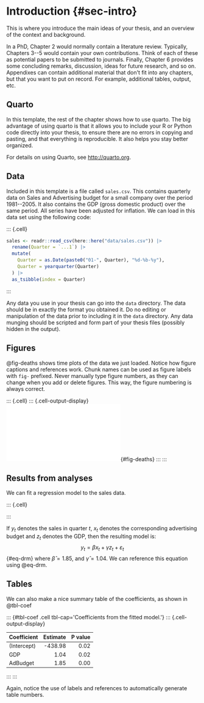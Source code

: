 # Introduction {#sec-intro}







This is where you introduce the main ideas of your thesis, and an overview of the context and background.

In a PhD, Chapter 2 would normally contain a literature review. Typically, Chapters 3--5 would contain your own contributions. Think of each of these as potential papers to be submitted to journals. Finally, Chapter 6 provides some concluding remarks, discussion, ideas for future research, and so on. Appendixes can contain additional material that don't fit into any chapters, but that you want to put on record. For example, additional tables, output, etc.

## Quarto

In this template, the rest of the chapter shows how to use quarto. The big advantage of using quarto is that it allows you to include your R or Python code directly into your thesis, to ensure there are no errors in copying and pasting, and that everything is reproducible. It also helps you stay better organized.

For details on using Quarto, see <http://quarto.org>.

## Data

Included in this template is a file called `sales.csv`. This contains quarterly data on Sales and Advertising budget for a small company over the period 1981--2005. It also contains the GDP (gross domestic product) over the same period. All series have been adjusted for inflation. We can load in this data set using the following code:



::: {.cell}

```{.r .cell-code}
sales <- readr::read_csv(here::here("data/sales.csv")) |>
  rename(Quarter = `...1`) |>
  mutate(
    Quarter = as.Date(paste0("01-", Quarter), "%d-%b-%y"),
    Quarter = yearquarter(Quarter)
  ) |>
  as_tsibble(index = Quarter)
```
:::



Any data you use in your thesis can go into the `data` directory. The data should be in exactly the format you obtained it. Do no editing or manipulation of the data prior to including it in the `data` directory. Any data munging should be scripted and form part of your thesis files (possibly hidden in the output).

## Figures

@fig-deaths shows time plots of the data we just loaded. Notice how figure captions and references work. Chunk names can be used as figure labels with `fig-` prefixed. Never manually type figure numbers, as they can change when you add or delete figures. This way, the figure numbering is always correct.



::: {.cell}
::: {.cell-output-display}
![Quarterly sales, advertising and GDP data.](01-chap1_files/figure-pdf/fig-deaths-1.pdf){#fig-deaths}
:::
:::



## Results from analyses

We can fit a regression model to the sales data.



::: {.cell}

:::



If $y_t$ denotes the sales in quarter $t$, $x_t$ denotes the corresponding advertising budget and $z_t$ denotes the GDP, then the resulting model is:
$$
  y_t = \beta x_t + \gamma z_t + \varepsilon_t
$$ {#eq-drm}
where
$\hat{\beta} = 1.85$,
and
$\hat{\gamma} = 1.04$.
We can reference this equation using @eq-drm.

## Tables

We can also make a nice summary table of the coefficients, as shown in @tbl-coef



::: {#tbl-coef .cell tbl-cap='Coefficients from the fitted model.'}
::: {.cell-output-display}


|Coefficient | Estimate| P value|
|:-----------|--------:|-------:|
|(Intercept) |  -438.98|    0.02|
|GDP         |     1.04|    0.02|
|AdBudget    |     1.85|    0.00|


:::
:::



Again, notice the use of labels and references to automatically generate table numbers.
